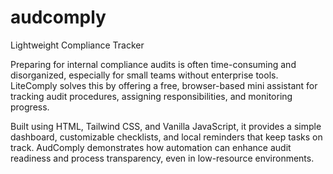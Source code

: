 # audcomply
Lightweight Compliance Tracker

Preparing for internal compliance audits is often time-consuming and disorganized, especially for small teams without enterprise tools. LiteComply solves this by offering a free, browser-based mini assistant for tracking audit procedures, assigning responsibilities, and monitoring progress.

Built using HTML, Tailwind CSS, and Vanilla JavaScript, it provides a simple dashboard, customizable checklists, and local reminders that keep tasks on track. AudComply demonstrates how automation can enhance audit readiness and process transparency, even in low-resource environments.
